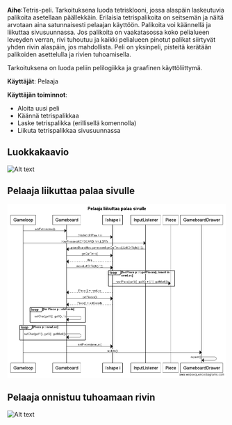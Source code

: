 **Aihe**:Tetris-peli. Tarkoituksena luoda tetrisklooni, jossa alaspäin laskeutuvia palikoita asetellaan päällekkäin. Erilaisia tetrispalikoita on seitsemän ja näitä arvotaan aina satunnaisesti pelaajan käyttöön. Palikoita voi käännellä ja liikuttaa sivusuunnassa. Jos palikoita on vaakatasossa koko pelialueen leveyden verran, rivi tuhoutuu ja kaikki pelialueen pinotut palikat siirtyvät yhden rivin alaspäin, jos mahdollista.
Peli on yksinpeli, pisteitä kerätään palikoiden asettelulla ja rivien tuhoamisella.

Tarkoituksena on luoda peliin pelilogiikka ja graafinen  käyttöliittymä.


**Käyttäjät**: Pelaaja

**Käyttäjän toiminnot**:

- Aloita uusi peli
- Käännä tetrispalikkaa
- Laske tetrispalikka (erillisellä komennolla)
- Liikuta tetrispalikkaa sivusuunnassa

<h2>Luokkakaavio</h2>


![Alt text](https://github.com/laimikko1/Jmtetra/blob/master/dokumentaatio/luokkakaavio.png)



<h2>Pelaaja liikuttaa palaa sivulle</h2>

![Alt text](https://github.com/laimikko1/Jmtetra/blob/master/dokumentaatio/Pelaaja%20liikuttaa%20palaa%20sivulle.png)



<h2>Pelaaja onnistuu tuhoamaan rivin</h2>

![Alt text](https://github.com/laimikko1/Jmtetra/blob/master/dokumentaatio/T%C3%A4ysi%20rivi%20tuhotaan.png)



